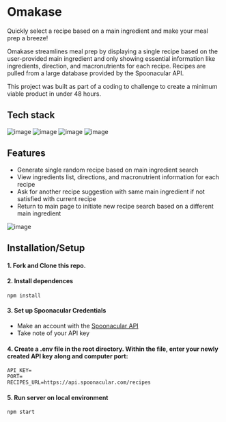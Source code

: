 # Omakase

Quickly select a recipe based on a main ingredient and make your meal prep a breeze! 

Omakase streamlines meal prep by displaying a single recipe based on the user-provided main ingredient and only showing essential information like ingredients, direction, and macronutrients for each recipe. Recipes are pulled from a large database provided by the Spoonacular API. 

This project was built as part of a coding to challenge to create a minimum viable product in under 48 hours.

## Tech stack
![image](https://img.shields.io/badge/Express.js-000000?style=for-the-badge&logo=express&logoColor=white)
![image](https://img.shields.io/badge/Node.js-339933?style=for-the-badge&logo=nodedotjs&logoColor=white)
![image](https://img.shields.io/badge/React-20232A?style=for-the-badge&logo=react&logoColor=61DAFB)
![image](https://img.shields.io/badge/Material%20UI-007FFF?style=for-the-badge&logo=mui&logoColor=white)

## Features

- Generate single random recipe based on main ingredient search 
- View ingredients list, directions, and macronutrient information for each recipe
- Ask for another recipe suggestion with same main ingredient if not satisfied with current recipe
- Return to main page to initiate new recipe search based on a different main ingredient

![image](/screenshots/omakasedemo.gif)

## Installation/Setup
#### 1. Fork and Clone this repo.

#### 2. Install dependences
```
npm install
```

#### 3. Set up Spoonacular Credentials
  - Make an account with the [Spoonacular API](https://spoonacular.com/food-api)
  - Take note of your API key

#### 4. Create a .env file in the root directory. Within the file, enter your newly created API key along and computer port:
```
API_KEY=
PORT=
RECIPES_URL=https://api.spoonacular.com/recipes
```

#### 5. Run server on local environment
```
npm start
```
